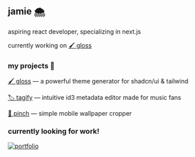 
## jamie 🌨️

aspiring react developer, specializing in next.js

currently working on [🖌️ gloss](https://github.com/jvxz/gloss)

### my projects 📒

[🖌️ gloss](https://github.com/jvxz/gloss) ― a powerful theme generator for shadcn/ui & tailwind

[🏷️ tagify](https://github.com/jvxz/tagify) ― intuitive id3 metadata editor made for music fans

[📱 pinch](https://github.com/jvxz/pinch) ― simple mobile wallpaper cropper

### currently looking for work!
[![portfolio](https://img.shields.io/badge/my_portfolio-000?style=for-the-badge&logo=ko-fi&logoColor=white)](https://wisp.bio/)

